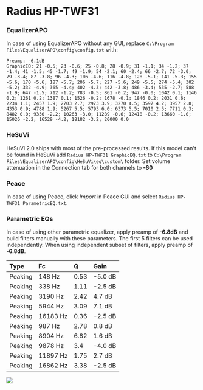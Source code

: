 # Radius HP-TWF31

### EqualizerAPO
In case of using EqualizerAPO without any GUI, replace `C:\Program Files\EqualizerAPO\config\config.txt`
with:
```
Preamp: -6.1dB
GraphicEQ: 21 -0.5; 23 -0.6; 25 -0.8; 28 -0.9; 31 -1.1; 34 -1.2; 37 -1.4; 41 -1.5; 45 -1.7; 49 -1.9; 54 -2.1; 60 -2.4; 66 -2.7; 72 -3.0; 79 -3.4; 87 -3.8; 96 -4.3; 106 -4.6; 116 -4.8; 128 -5.1; 141 -5.3; 155 -5.6; 170 -5.6; 187 -5.7; 206 -5.7; 227 -5.6; 249 -5.5; 274 -5.4; 302 -5.2; 332 -4.9; 365 -4.4; 402 -4.3; 442 -3.8; 486 -3.4; 535 -2.7; 588 -1.9; 647 -1.5; 712 -1.2; 783 -0.5; 861 -0.2; 947 -0.0; 1042 0.1; 1146 0.2; 1261 0.2; 1387 0.1; 1526 -0.2; 1678 -0.1; 1846 0.2; 2031 0.6; 2234 1.1; 2457 1.9; 2703 2.7; 2973 3.9; 3270 4.5; 3597 4.2; 3957 2.8; 4353 0.9; 4788 1.9; 5267 5.5; 5793 6.0; 6373 5.5; 7010 2.5; 7711 0.3; 8482 0.0; 9330 -2.2; 10263 -3.0; 11289 -0.6; 12418 -0.2; 13660 -1.0; 15026 -2.2; 16529 -4.2; 18182 -3.2; 20000 0.0
```

### HeSuVi
HeSuVi 2.0 ships with most of the pre-processed results. If this model can't be found in HeSuVi add
`Radius HP-TWF31 GraphicEQ.txt` to `C:\Program Files\EqualizerAPO\config\HeSuVi\eq\custom\` folder.
Set volume attenuation in the Connection tab for both channels to **-60**

### Peace
In case of using Peace, click *Import* in Peace GUI and select `Radius HP-TWF31 ParametricEQ.txt`.

### Parametric EQs
In case of using other parametric equalizer, apply preamp of **-6.8dB** and build filters manually
with these parameters. The first 5 filters can be used independently.
When using independent subset of filters, apply preamp of **-6.8dB**.

| Type    | Fc       |    Q | Gain    |
|:--------|:---------|:-----|:--------|
| Peaking | 148 Hz   | 0.53 | -5.0 dB |
| Peaking | 338 Hz   | 1.11 | -2.5 dB |
| Peaking | 3190 Hz  | 2.42 | 4.7 dB  |
| Peaking | 5944 Hz  | 3.09 | 7.1 dB  |
| Peaking | 16183 Hz | 0.36 | -2.5 dB |
| Peaking | 987 Hz   | 2.78 | 0.8 dB  |
| Peaking | 8904 Hz  | 6.82 | 1.6 dB  |
| Peaking | 9878 Hz  | 3.4  | -4.0 dB |
| Peaking | 11897 Hz | 1.75 | 2.7 dB  |
| Peaking | 16862 Hz | 3.38 | -2.5 dB |

![](https://raw.githubusercontent.com/jaakkopasanen/AutoEq/master/results/innerfidelity/sbaf-serious/Radius%20HP-TWF31/Radius%20HP-TWF31.png)